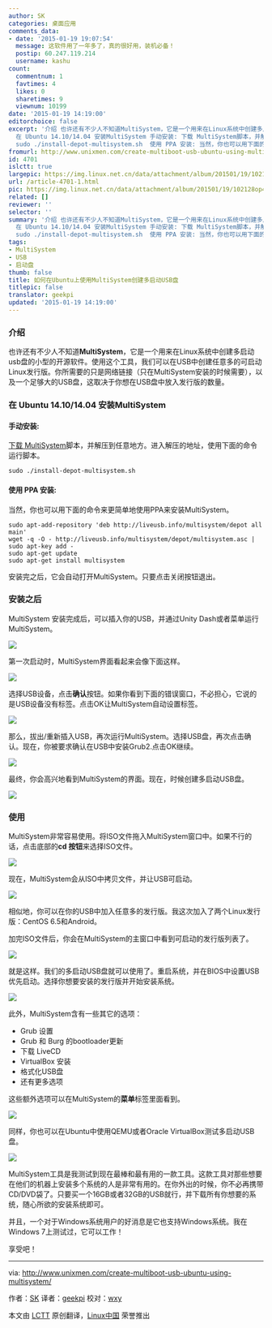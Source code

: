 ```yaml
---
author: SK
categories: 桌面应用
comments_data:
- date: '2015-01-19 19:07:54'
  message: 这软件用了一年多了，真的很好用，装机必备！
  postip: 60.247.119.214
  username: kashu
count:
  commentnum: 1
  favtimes: 4
  likes: 0
  sharetimes: 9
  viewnum: 10199
date: '2015-01-19 14:19:00'
editorchoice: false
excerpt: '介绍 也许还有不少人不知道MultiSystem，它是一个用来在Linux系统中创建多启动usb盘的小型的开源软件。使用这个工具，我们可以在USB中创建任意多的可启动Linux发行版。你所需要的只是网络链接（只在MultiSystem安装的时候需要），以及一个足够大的USB盘，这取决于你想在USB盘中放入发行版的数量。
  在 Ubuntu 14.10/14.04 安装MultiSystem 手动安装: 下载 MultiSystem脚本，并解压到任意地方。进入解压的地址，使用下面的命令运行脚本。
  sudo ./install-depot-multisystem.sh  使用 PPA 安装: 当然，你也可以用下面的命令来更简单地使用PPA'
fromurl: http://www.unixmen.com/create-multiboot-usb-ubuntu-using-multisystem/
id: 4701
islctt: true
largepic: https://img.linux.net.cn/data/attachment/album/201501/19/102128op4sdepdvs2scnmv.png
url: /article-4701-1.html
pic: https://img.linux.net.cn/data/attachment/album/201501/19/102128op4sdepdvs2scnmv.png.thumb.jpg
related: []
reviewer: ''
selector: ''
summary: '介绍 也许还有不少人不知道MultiSystem，它是一个用来在Linux系统中创建多启动usb盘的小型的开源软件。使用这个工具，我们可以在USB中创建任意多的可启动Linux发行版。你所需要的只是网络链接（只在MultiSystem安装的时候需要），以及一个足够大的USB盘，这取决于你想在USB盘中放入发行版的数量。
  在 Ubuntu 14.10/14.04 安装MultiSystem 手动安装: 下载 MultiSystem脚本，并解压到任意地方。进入解压的地址，使用下面的命令运行脚本。
  sudo ./install-depot-multisystem.sh  使用 PPA 安装: 当然，你也可以用下面的命令来更简单地使用PPA'
tags:
- MultiSystem
- USB
- 启动盘
thumb: false
title: 如何在Ubuntu上使用MultiSystem创建多启动USB盘
titlepic: false
translator: geekpi
updated: '2015-01-19 14:19:00'
---
```


### 介绍


也许还有不少人不知道**MultiSystem**，它是一个用来在Linux系统中创建多启动usb盘的小型的开源软件。使用这个工具，我们可以在USB中创建任意多的可启动Linux发行版。你所需要的只是网络链接（只在MultiSystem安装的时候需要），以及一个足够大的USB盘，这取决于你想在USB盘中放入发行版的数量。


### 在 Ubuntu 14.10/14.04 安装MultiSystem


#### 手动安装:


[下载 MultiSystem](http://liveusb.info/multisystem/install-depot-multisystem.sh.tar.bz2)脚本，并解压到任意地方。进入解压的地址，使用下面的命令运行脚本。



```
sudo ./install-depot-multisystem.sh

```

#### 使用 PPA 安装:


当然，你也可以用下面的命令来更简单地使用PPA来安装MultiSystem。



```
sudo apt-add-repository 'deb http://liveusb.info/multisystem/depot all main'
wget -q -O - http://liveusb.info/multisystem/depot/multisystem.asc | sudo apt-key add -
sudo apt-get update
sudo apt-get install multisystem

```

安装完之后，它会自动打开MultiSystem。只要点击关闭按钮退出。


### 安装之后


MultiSystem 安装完成后，可以插入你的USB，并通过Unity Dash或者菜单运行MultiSystem。


![](/data/attachment/album/201501/19/102128op4sdepdvs2scnmv.png)


第一次启动时，MultiSystem界面看起来会像下面这样。


![](/data/attachment/album/201501/19/102129jg2iscwzigw2zc4i.png)


选择USB设备，点击**确认**按钮。如果你看到下面的错误窗口，不必担心，它说的是USB设备没有标签。点击OK让MultiSystem自动设置标签。


![](/data/attachment/album/201501/19/102130argxkgdptagkugak.png)


那么，拔出/重新插入USB，再次运行MultiSystem。选择USB盘，再次点击确认。现在，你被要求确认在USB中安装Grub2.点击OK继续。


![](/data/attachment/album/201501/19/102132oqxhjdb1x8zz0xjr.png)


最终，你会高兴地看到MultiSystem的界面。现在，时候创建多启动USB盘。


![](/data/attachment/album/201501/19/102134xt000p2z0typyhy0.png)


### 使用


MultiSystem非常容易使用。将ISO文件拖入MultiSystem窗口中。如果不行的话，点击底部的**cd 按钮**来选择ISO文件。


![](/data/attachment/album/201501/19/102135k1b47zkczc149ba4.png)


现在，MultiSystem会从ISO中拷贝文件，并让USB可启动。


![](/data/attachment/album/201501/19/102138egocu4csocgjgqgi.png)


相似地，你可以在你的USB中加入任意多的发行版。我这次加入了两个Linux发行版：CentOS 6.5和Android。


加完ISO文件后，你会在MultiSystem的主窗口中看到可启动的发行版列表了。


![](/data/attachment/album/201501/19/102141jnjqqqq2tnntukla.png)


就是这样。我们的多启动USB盘就可以使用了。重启系统，并在BIOS中设置USB优先启动。选择你想要安装的发行版并开始安装系统。


![](/data/attachment/album/201501/19/102142ljsazzbbccusb551.png)


此外，MultiSystem含有一些其它的选项：


* Grub 设置
* Grub 和 Burg 的bootloader更新
* 下载 LiveCD
* VirtualBox 安装
* 格式化USB盘
* 还有更多选项


这些额外选项可以在MultiSystem的**菜单**标签里面看到。


![](/data/attachment/album/201501/19/102145d8pispek10rgegok.png)


同样，你也可以在Ubuntu中使用QEMU或者Oracle VirtualBox测试多启动USB盘。


![](/data/attachment/album/201501/19/102148nkkssssaqvsv5paw.png)


MultiSystem工具是我测试到现在最棒和最有用的一款工具。这款工具对那些想要在他们的机器上安装多个系统的人是非常有用的。在你外出的时候，你不必再携带CD/DVD袋了。只要买一个16GB或者32GB的USB就行，并下载所有你想要的系统，随心所欲的安装系统即可。


并且，一个对于Windows系统用户的好消息是它也支持Windows系统。我在Windows 7上测试过，它可以工作！


享受吧！




---


via: <http://www.unixmen.com/create-multiboot-usb-ubuntu-using-multisystem/>


作者：[SK](http://www.unixmen.com/author/sk/) 译者：[geekpi](https://github.com/geekpi) 校对：[wxy](https://github.com/wxy)


本文由 [LCTT](https://github.com/LCTT/TranslateProject) 原创翻译，[Linux中国](http://linux.cn/) 荣誉推出